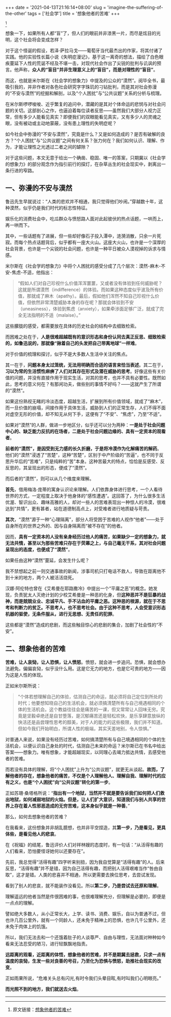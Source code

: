 +++
date = '2021-04-13T21:16:14+08:00'
slug = 'imagine-the-suffering-of-the-other'
tags = ['社会学']
title = '想象他者的苦难'
+++

[^1]

想象一下，如果所有人都“盲”了，但人们的眼前并非漆黑一片，而尽是炫目的光明，这个社会将会变成怎样？

对于这个怪诞的假设，若泽·萨拉马戈——葡萄牙当代最杰出的作家，将其付诸了实践。他的实验性长篇小说《失明症漫记》，基于这一离奇的想法，描绘了白色眼疾蔓延下人性的荒诞不经及不堪一击，对现代社会作出了尖锐的批判与讥讽的预言。他声称，**众人的“盲目”并非生理意义上的“盲目”，而是对理性的“盲目”**。

而这，也就是米尔斯在《社会学的想象力》中提及的公众的“漠然”。阅毕全书，最吸引我的，并非作者对各色社会研究字字珠玑的刁钻批判，而是其对社会弥漫的“不安与漠然”的挖掘和解剖，以及“个人困扰”与“公共议题”关系的分析与梳理。

在米尔斯啰啰唆唆、近乎繁复的追问中，潜藏的是其对个体命运的悲悯与对社会问题的关切。这部剖心之作，也逼迫着每位读者反思——虽然我们大部分人视力正常，但有多少人能看见真实？即便我们的双眼能看见真实，又有多少人的灵魂之眼，没有被动或主动地蒙蔽，没有患上理性的失明症呢？

如今社会中弥漫的“不安与漠然”，究竟是什么？又是如何造成的？是否有破解的良方？“个人困扰”与“公共议题”之间有何关系？张力何在？我们如何认识、理解、作为，才能让理性之光透过二者之间的罅隙？

对于这些问题，本文无意于给出一个确凿、稳固、唯一的答案，只期冀以《社会学的想象力》的部分观念作为指引前行的探灯，在杂草丛生的社会现实中，剥离出一条行进的窄路。

## 一、弥漫的不安与漠然

鲁迅先生早就说过：“人类的悲欢并不相通，我只觉得他们吵闹。”穿越数十年，这种漠然，似乎仍是我们时代的标志性特征。

娱乐化的消费社会中，吃瓜群众与愤怒路人面对此起彼伏的热点话题，一哄而上，再一哄而下。

其中，一些话题有了进展，但一些却好像石子投入潭中，涟漪消散，只余一片死寂。而每个热点话题背后，似乎都有一座大火山。这座大火山，也许是一个深厚的社会背景，也许是一个尖锐的社会问题，也许是一种平日被众人漠视掉的诉求与情感。

米尔斯在《社会学的想象力》中将个人困扰的感受分成了几个层次：漠然\-麻木\-不安\-焦虑\-不适，他指出：

> “假如人们对自己珍视什么价值浑浑噩噩，又或者没有体验到任何威胁呢？这就是所谓漠然（indifference）的体验。而如果这种态度似乎波及所有价值，那就成了麻木（apathy）。最后，假如他们浑然不知自己珍视什么价值，但依然非常清楚威胁本身的存在呢？那就会体验到不安（uneasiness），体验到焦虑（anxiety），如果牵涉面足够广泛，就成了完全无法指明的不适（malaise）。”

这些朦胧的感受，都需要放在具体的历史社会的结构中去细致检索。

而困难之处在于，**人是很难超越既有的意识形态和身份认同去真正反思、细致检索的，如鲁迅说的，那就像“揪着自己的头发把自己带离地球”一样难**。

对于价值的梳理和探讨，似乎不是大多数人生活中关注的焦点。

其一在于，**问题本身太过笼统，无法用明确而合适的语言来恰当表述**。其二在于， **习以为常的生活惯性麻痹了人们对其存在形式及潜在威胁的思考**。好像这些有关价值的问题，并没有直接作用于现实生活，对其的思考，也并不具有必要性。既然如此，思考的意义何在？有那闲功夫，做些别的事情不好吗？——这就产生了所谓的“漠然”。

如果这份熟视无睹的冷淡态度，超越生活，扩展到所有价值领域，就成了“麻木”，而一旦价值的崩塌，间接作用于具体生活，威胁到人们的正常生存，人们不得不面对虚空无形的价值，却不知无从何下手，这便有了“不安”、“焦虑”，乃至“不适”。

如果对“漠然”的人群，做进一步地区分，似乎还可以分为两种：**一是处于社会问题中心的、缺乏能力反抗的在场者，二是处于社会问题边缘的、具有一定资本的观看者**。

**前者的“漠然”，是因受到无力感的长久折磨，于是将冷漠作为化解痛苦的解药**。他们的“漠然”浸透了“苦楚”，这种“苦楚”，区别于中产阶级的“苦逼”，也不同于反思升华后的“苦难”，只是纯粹的“苦”本身。这种苦最大的特点，恰恰是反感受、反反思的，其呈现出的形态，便成了“漠然”。

而后者的“漠然”，则可以从几个维度来理解。

**首先**，借用梅洛·庞蒂的寓身认识论来理解。人们依靠身体进行思考，一个人看待世界的方式，一定程度上取决于他身体的“感性遭遇”。这回答了，为什么很多生活优渥、智识出众、趣味高雅的人，却对一些人的苦难表现出一种惊人的冷漠，很难达到“共情”，更有甚者，站在道德制高点上，对受难者进行地质疑与苛责。

**其次**，“漠然”源于一种“心理隔离”，部分人将受困于苦难的人视作“他者”——处于自身所在的世界之外的、因与自身隔离而“被不存在”的他者。

因而，**具有一定资本的人没有亲身经历过他人的痛苦，如果缺少一定的想象力，就无法共情，甚至以为那些苦难只存在于荧幕之上，与自己毫无干系，其对社会问题呈现出的态度，也便成了“漠然”**。

如果任由这种“漠然”蔓延，会发生什么呢？

我不禁想起之前一则交通事故的新闻，涉事司机只打电话不救人，导致在距离他不到十米的地方，两个人被活活烧死。

汉娜·阿伦特也曾在《艾希曼在耶路撒冷》中提出一个“平庸之恶”的概念。她发现，负责犹太人灭绝计划的少校艾希曼是一种恶的化身，但**这种恶并不是狂暴的战神，而是兢兢业业、忠诚平凡、手不沾血的平庸之恶。这种恶的根源，就在于不思考和判断力的贫乏。不思考人，也不思考社会。由于这种不思考，人会受意识形态机器的驱使，无条件服从，进行无思想、无责任的犯罪**。

这些都是“漠然”造成的悲剧，而这些触目惊心的悲剧的集合，加剧了社会性的“不安”。

## 二、想象他者的苦难

**苦难，让人哀恸，让人恐惧，让人愤怒**。愤怒，就会进一步追问。恐惧，就会想办法避免。偏偏哀恸，似乎没什么用。这是它无力的地方，也是它可贵的地方——因为这是人性的体现。

正如米尔斯所说：

> “个体若想理解自己的体验，估测自己的命运，就必须将自己定位到所处的时代；他要想知晓自己的生活机会，就必须搞清楚所有与自己境遇相同的个体的生活机会。这个教益往往会是痛苦的一课，但又常常让人回味无穷。究竟是坚毅卓绝还是自甘堕落，是沉郁痛苦还是轻松欢快，是乐享肆意放纵的快活还是品尝理性思考的醇美，对于人的能力的这些极限，我们并不知道。但如今我们开始明白，所谓人性的极端，其实天差地别，令人惊惧。”

对普通人来说，如果没有经历过苦难，如何搞清楚所有与自己境遇相同的个体的生活机会，以便认识自己身处的时代，估测自己未来的命运？米尔斯已在书名中给出答案——想象力。唯有想象，才能超越现实，以同理心去竭力抵达共情，去感受他者的苦难。

而若没有具体的理解，将“个人困扰”上升为“公共议题”，就更无从谈起。**故而，了解他者的存在，想象他者的痛苦，不仅是个人理解他人、理解自我、理解时代的应有之义，也是“个人困扰”向“公共议题”转化的第一步**。

正如苏珊·桑塔格所说：“**指出有一个地狱，当然并不就是要告诉我们如何把人们救出地狱，如何减弱地狱的火焰。但是，让人们扩大意识，知道我们与别人共享的世界上存在着人性邪恶造成的无穷苦难，这本身似乎就是一种善**。”

那么，如何去想象他者的苦难？

在我看来，这份想象并非胡乱臆想，也并非平空捏造，其**第一步，乃是看见，更具体些，是看见他人的悲哀**。

在《祝福》的结尾，鲁迅评价人们对祥林嫂的态度时，有一句话：“从活得有趣的人们看来，恐怕要怪讶她何以还要存在”。

先前，我总觉得“活得有趣”四字听来别扭，因为我自觉算是“活得有趣”的人。后来反思，“活得有趣”并不是错，因为自己活得有趣，而把别人活得艰难当作“咎由自取”，这才是错。人类的悲喜并不相通，所以更需要去换位思考，去尝试发现。

看到了别人的悲哀，就不能装作没看见。所以**第二步，乃是尝试去还原和理解**。

理解遥远的他者当然是件很困难的事，也很难理解充分，但理解是必要的，即便是一点点的理解。

譬如绝大多数人，从小正常长大，上学、读书、消费、娱乐，自以为普通不过，但也许几百公里外，就有一个同龄人，还未免于精神上的恐惧，也许几千公里外，还未免于肉体上的饥饿。

所以，我们无法去和一个还饿着肚子的人谈尊严、自由与理性，无法面对种种如今看来无法忍受的陋习，进行轻飘飘地指责。

**远距离的观看，近距离的体悟，想象他者的苦难，并不是期冀去拯救，只求一点有温度的哀恸，生发一些对良善的号召，乃至化为恐惧与愤怒，助推社会现实的改变**。

正如雨果所说，“危难关头总有闪光,有时令我们头晕目眩,有时叫我们心明眼亮。”

**而光照不到的地方，我们就送去火焰**。

---

[^1]: 原文链接：[想象他者的苦难](https://mp.weixin.qq.com/s/FcgTR1R3grdCIbR7KIVkPA)
